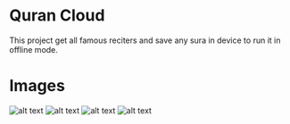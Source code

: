 # Quran Cloud
This project get all famous reciters and save any sura in device to run it in offline mode.

# Images
![alt text](https://i.ibb.co/tZvt4VN/Screenshot-20190913-134553.png)
![alt text](https://i.ibb.co/pd4SfTQ/Screenshot-20190913-134556.png)
![alt text](https://i.ibb.co/dB3HJmD/Screenshot-20190913-134617.png)
![alt text](https://i.ibb.co/H2RT0cn/Screenshot-20190913-134633.png)
